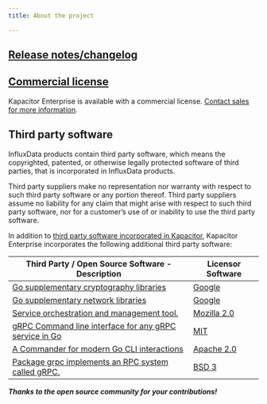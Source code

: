 ```yaml
---
title: About the project

---
```


## [Release notes/changelog](/enterprise_kapacitor/v1.3/about-the-project/release-notes-changelog/)

## [Commercial license](https://www.influxdata.com/legal/slsa/)

Kapacitor Enterprise is available with a commercial license.  [Contact sales for more information](https://www.influxdata.com/contact-sales/).

## Third party software

InfluxData products contain third party software, which means the copyrighted, patented, or otherwise legally protected software of third parties, that is incorporated in InfluxData products.

Third party suppliers make no representation nor warranty with respect to such third party software or any portion thereof.
Third party suppliers assume no liability for any claim that might arise with respect to such third party software, nor for a
customer’s use of or inability to use the third party software.

In addition to [third party software incorporated in Kapacitor](http://docs.influxdata.com/kapacitor/v1.3/about_the_project/#third_party), Kapacitor Enterprise incorporates the following additional third party software:

| Third Party / Open Source Software - Description | Licensor Software   |
| ---------------------------------------- | ------------------- |
| [Go supplementary cryptography libraries](https://github.com/golang/crypto/) | [Google](https://github.com/golang/crypto/blob/master/LICENSE)
| [Go supplementary network libraries](https://github.com/golang/net/) | [Google](https://github.com/golang/net/blob/master/LICENSE) |
| [Service orchestration and management tool.](https://github.com/hashicorp/serf) | [Mozilla 2.0](https://github.com/hashicorp/serf/blob/master/LICENSE) |
| [gRPC Command line interface for any gRPC service in Go](https://github.com/nathanielc/grpccmd) | [MIT](https://github.com/nathanielc/grpccmd/blob/master/LICENSE) |
| [A Commander for modern Go CLI interactions](https://github.com/spf13/cobra) | [Apache 2.0](https://github.com/spf13/cobra/blob/master/LICENSE.txt) |
| [Package grpc implements an RPC system called gRPC.](https://google.golang.org/grpc) | [BSD 3](https://github.com/golang/gddo/blob/master/LICENSE) |


***Thanks to the open source community for your contributions!***
